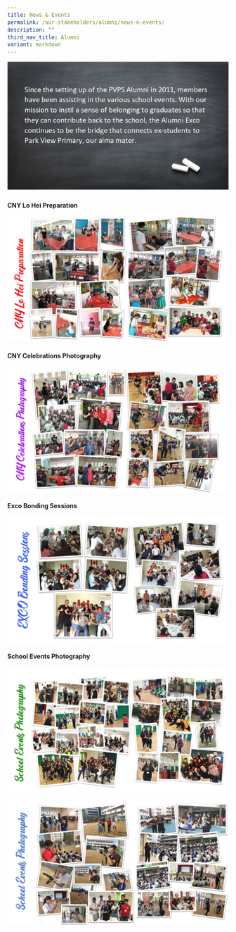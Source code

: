```yaml
---
title: News & Events
permalink: /our-stakeholders/alumni/news-n-events/
description: ""
third_nav_title: Alumni
variant: markdown
---
```

![](/images/alumni%20write%20up.png)

<h4>CNY Lo Hei Preparation</h4>

![](/images/CNY%20Lo%20Hei%20Preparation.jpg)

<h4>CNY Celebrations Photography</h4>

![](/images/CNY%20Celebrations%20Photography.jpg)

<h4>Exco Bonding Sessions</h4>

![](/images/EXCO%20Bonding%20Sessions.jpg)

<h4>School Events Photography</h4>

![](/images/School%20Events%20Photography.jpg)

![](/images/School%20Events%20Photography1.jpg)